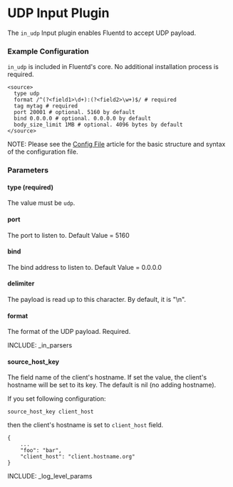 # UDP Input Plugin

The `in_udp` Input plugin enables Fluentd to accept UDP payload.

### Example Configuration

`in_udp` is included in Fluentd's core. No additional installation process is required.

    
    <source>
      type udp
      format /^(?<field1>\d+):(?<field2>\w+)$/ # required
      tag mytag # required
      port 20001 # optional. 5160 by default
      bind 0.0.0.0 # optional. 0.0.0.0 by default
	  body_size_limit 1MB # optional. 4096 bytes by default
    </source>

NOTE: Please see the <a href="config-file">Config File</a> article for the basic structure and syntax of the configuration file.

### Parameters

#### type (required)
The value must be `udp`.

#### port
The port to listen to. Default Value = 5160

#### bind
The bind address to listen to. Default Value = 0.0.0.0

#### delimiter
The payload is read up to this character. By default, it is "\n".

#### format
The format of the UDP payload. Required.

INCLUDE: _in_parsers


#### source_host_key

The field name of the client's hostname. If set the value, the client's hostname will be set to its key. The default is nil (no adding hostname).

If you set following configuration:

    
    source_host_key client_host

then the client's hostname is set to `client_host` field.

    
    {
        ...
        "foo": "bar",
        "client_host": "client.hostname.org"
    }


INCLUDE: _log_level_params


